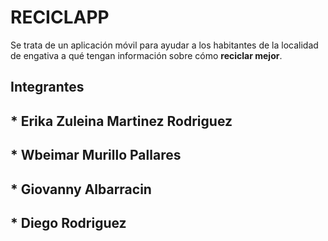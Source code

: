 
# RECICLAPP 

Se trata de un aplicación móvil para ayudar a los habitantes de la localidad de engativa a qué tengan información sobre cómo **reciclar mejor**.

## **Integrantes**

## * Erika Zuleina Martinez Rodriguez

## * Wbeimar Murillo Pallares

## * Giovanny Albarracin 

## * Diego Rodriguez


